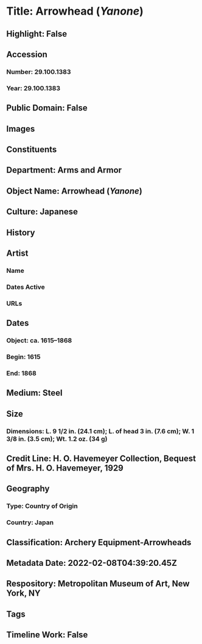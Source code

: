 # Title: Arrowhead (<i>Yanone</i>)
## Highlight: False
## Accession
### Number: 29.100.1383
### Year: 29.100.1383
## Public Domain: False
## Images
## Constituents
## Department: Arms and Armor
## Object Name: Arrowhead (<i>Yanone</i>)
## Culture: Japanese
## History
## Artist
### Name
### Dates Active
### URLs
## Dates
### Object: ca. 1615–1868
### Begin: 1615
### End: 1868
## Medium: Steel
## Size
### Dimensions: L. 9 1/2 in. (24.1 cm); L. of head 3 in. (7.6 cm); W. 1 3/8 in. (3.5 cm); Wt. 1.2 oz. (34 g)
## Credit Line: H. O. Havemeyer Collection, Bequest of Mrs. H. O. Havemeyer, 1929
## Geography
### Type: Country of Origin
### Country: Japan
## Classification: Archery Equipment-Arrowheads
## Metadata Date: 2022-02-08T04:39:20.45Z
## Respository: Metropolitan Museum of Art, New York, NY
## Tags
## Timeline Work: False